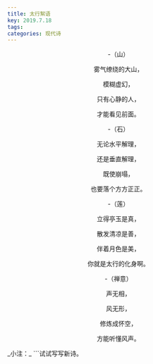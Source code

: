 ```yaml
---
title: 太行絮语
key: 2019.7.18
tags: 
categories: 现代诗
---
```


<p align="center">-（山）
</p>
<p align="center">雾气缭绕的大山，
</p>
<p align="center">模糊虚幻，
</p>
<p align="center">只有心静的人，
</p>
<p align="center">才能看见前面。
</p>
<p align="center">-（石）
</p>
<p align="center">无论水平解理，
</p>
<p align="center">还是垂直解理，
</p>
<p align="center">既使崩塌，
</p>
<p align="center">也要落个方方正正。
</p>
<p align="center">-（莲）
</p>
<p align="center">立得亭玉是真，
</p>
<p align="center">散发清凉是善，
</p>
<p align="center">伴着月色是美，
</p>
<p align="center">你就是太行的化身啊。
</p>
<p align="center">-（禅意）
</p>
<p align="center">声无相，
</p>
<p align="center">风无形，
</p>
<p align="center">修炼成怀空，
</p>
<p align="center">方能听懂风声。
</p>
_小注：_
```试试写写新诗。

```